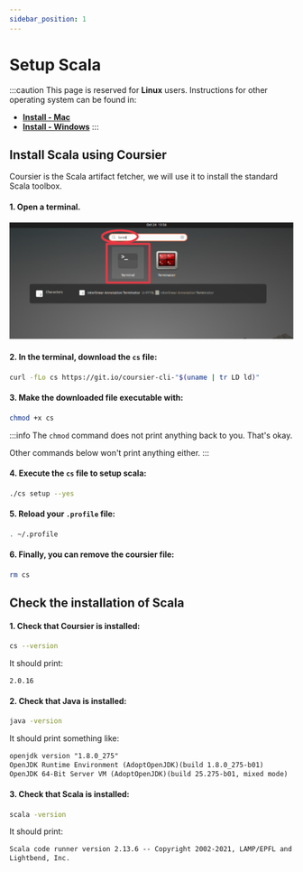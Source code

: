 ```yaml
---
sidebar_position: 1
---
```


# Setup Scala

:::caution
This page is reserved for **Linux** users. Instructions for other operating system can be found in:
- [**Install - Mac**](../mac/scala-setup)
- [**Install - Windows**](../windows/scala-setup)
:::

## Install Scala using Coursier

Coursier is the Scala artifact fetcher, we will use it to install the standard Scala toolbox.

#### 1. Open a terminal.

![Open terminal](/img/installation/linux/terminal.png)

#### 2. In the terminal, download the `cs` file:

```bash
curl -fLo cs https://git.io/coursier-cli-"$(uname | tr LD ld)"
```

#### 3. Make the downloaded file executable with:

```bash
chmod +x cs
```

:::info
The `chmod` command does not print anything back to you. That's okay.

Other commands below won't print anything either.
:::

#### 4. Execute the `cs` file to setup scala:

```bash
./cs setup --yes
```

#### 5. Reload your `.profile` file:

```bash
. ~/.profile
```

#### 6. Finally, you can remove the coursier file:

```bash
rm cs
```

## Check the installation of Scala

#### 1. Check that Coursier is installed:

```bash
cs --version
```

It should print:

```
2.0.16
```

#### 2. Check that Java is installed:

```bash
java -version
```

It should print something like:
```
openjdk version "1.8.0_275"
OpenJDK Runtime Environment (AdoptOpenJDK)(build 1.8.0_275-b01)
OpenJDK 64-Bit Server VM (AdoptOpenJDK)(build 25.275-b01, mixed mode)
```

#### 3. Check that Scala is installed:

```bash
scala -version
```

It should print:
```
Scala code runner version 2.13.6 -- Copyright 2002-2021, LAMP/EPFL and Lightbend, Inc.
```
